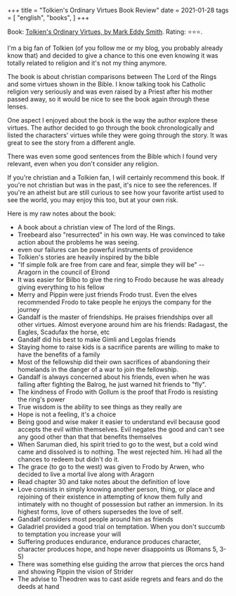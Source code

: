 +++
title = "Tolkien's Ordinary Virtues Book Review"
date = 2021-01-28
tags = [
    "english",
    "books",
]
+++

Book: [Tolkien's Ordinary Virtues, by Mark Eddy Smith](https://www.goodreads.com/review/show/3745484650). Rating: ⭐️⭐️⭐️.

I'm a big fan of Tolkien (of you follow me or my blog, you probably already know
that) and decided to give a chance to this one even knowing it was totally
related to religion and it's not my thing anymore.

The book is about christian comparisons between The Lord of the Rings and some
virtues shown in the Bible. I know talking took his Catholic religion very
seriously and was even raised by a Priest after his mother passed away, so it
would be nice to see the book again through these lenses.

One aspect I enjoyed about the book is the way the author explore these virtues.
The author decided to go through the book chronologically and listed the
characters' virtues while they were going through the story. It was great to see
the story from a different angle.

There was even some good sentences from the Bible which I found very relevant,
even when you don't consider any religion.

If you're christian and a Tolkien fan, I will certainly recommend this book. If
you're not christian but was in the past, it's nice to see the references. If
you're an atheist but are still curious to see how your favorite artist used to
see the world, you may enjoy this too, but at your own risk.

Here is my raw notes about the book:

- A book about a christian view of The lord of the Rings.
- Treebeard also "resurrected" in his own way. He was convinced to take action about the problems he was seeing.
- even our failures can be powerful instruments of providence
- Tolkien's stories are heavily inspired by the bible
- "If simple folk are free from care and fear, simple they will be" -- Aragorn in the council of Elrond
- It was easier for Bilbo to give the ring to Frodo because he was already giving everything to his fellow
- Merry and Pippin were just friends Frodo trust. Even the elves recommended
Frodo to take people he enjoys the company for the journey
- Gandalf is the master of friendships. He praises friendships over all other
virtues. Almost everyone around him are his friends: Radagast, the Eagles, Scadufax the horse, etc
- Gandalf did his best to make Gimli and Legolas friends
- Staying home to raise kids is a sacrifice parents are willing to make to have the benefits of a family
- Most of the fellowship did their own sacrifices of abandoning their homelands in the danger of a war to join the fellowship.
- Gandalf is always concerned about his friends, even when he was falling after
fighting the Balrog, he just warned hit friends to "fly".
- The kindness of Frodo with Gollum is the proof that Frodo is resisting the ring's power
- True wisdom is the ability to see things as they really are
- Hope is not a feeling, it's a choice
- Being good and wise maker it easier to understand evil because good accepts the evil within themselves. Evil negates the good and can't see any good other than that that benefits themselves
- When Saruman died, his spirit tried to go to the west, but a cold wind came and dissolved is to nothing. The west rejected him. Hi had all the chances to redeem but didn't do it.
- The grace (to go to the west) was given to Frodo by Arwen, who decided to live a mortal live along with Aragorn
- Read chapter 30 and take notes about the definition of love
- Love consists in simply knowing another person, thing, or place and rejoining of their existence in attempting of know them fully and intimately with no thought of possession but rather an immersion. In its highest forms, love of others supersedes the love of self.
- Gandalf considers most people around him as friends
- Galadriel provided a good trial on temptation. When you don't succumb to temptation you increase your will
- Suffering produces endurance, endurance produces character, character produces hope, and hope never disappoints us (Romans 5, 3-5)
- There was something else guiding the arrow that pierces the orcs hand and showing Pippin the vision of Strider
- The advise to Theodren was to cast aside regrets and fears and do the deeds at hand
